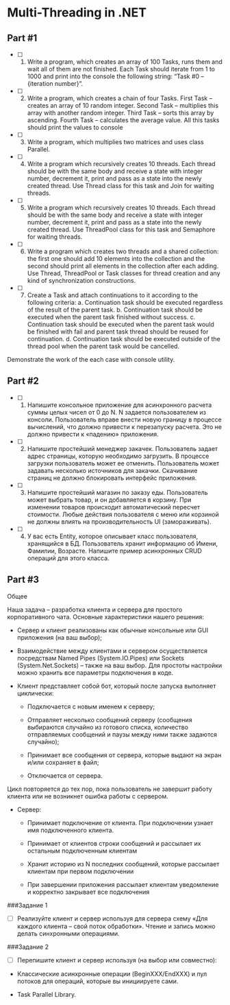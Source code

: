 # Multi-Threading in .NET

## Part #1
- [ ] 1.	Write a program, which creates an array of 100 Tasks, runs them and wait all of them are not finished. Each Task should iterate from 1 to 1000 and print into the console the following string: “Task #0 – {iteration number}”.
- [ ] 2.	Write a program, which creates a chain of four Tasks. First Task – creates an array of 10 random integer. Second Task – multiplies this array with another random integer. Third Task – sorts this array by ascending. Fourth Task – calculates the average value. All this tasks should print the values to console
- [ ] 3.	Write a program, which multiplies two matrices and uses class Parallel.
- [ ] 4.	Write a program which recursively creates 10 threads. Each thread should be with the same body and receive a state with integer number, decrement it, print and pass as a state into the newly created thread. Use Thread class for this task and Join for waiting threads.
- [ ] 5.	Write a program which recursively creates 10 threads. Each thread should be with the same body and receive a state with integer number, decrement it, print and pass as a state into the newly created thread. Use ThreadPool class for this task and Semaphore for waiting threads.
- [ ] 6.	Write a program which creates two threads and a shared collection: the first one should add 10 elements into the collection and the second should print all elements in the collection after each adding. Use Thread, ThreadPool or Task classes for thread creation and any kind of synchronization constructions.
- [ ] 7.	Create a Task and attach continuations to it according to the following criteria:
        a.	Continuation task should be executed regardless of the result of the parent task.
        b.	Continuation task should be executed when the parent task finished without success.
        c.	Continuation task should be executed when the parent task would be finished with fail and parent task thread should be reused for continuation.
        d.	Continuation task should be executed outside of the thread pool when the parent task would be cancelled.

Demonstrate the work of the each case with console utility.


## Part #2

- [ ] 1. Напишите консольное приложение для асинхронного расчета суммы целых чисел от 0 до N. N задается пользователем из консоли. Пользователь вправе внести новую границу в процессе вычислений, что должно привести к перезапуску расчета. Это не должно привести к «падению» приложения.

- [ ] 2. Напишите простейший менеджер закачек. Пользователь задает адрес страницы, которую необходимо загрузить. В процессе загрузки пользователь может ее отменить. Пользователь может задавать несколько источников для закачки. Скачивание страниц не должно блокировать интерфейс приложения.

- [ ] 3. Напишите простейший магазин по заказу еды. Пользователь может выбрать товар, и он добавляется в корзину. При изменении товаров происходит автоматический пересчет стоимости. Любые действия пользователя с меню или корзиной не должны влиять на производительность UI (замораживать).

- [ ] 4. У вас есть Entity, которое описывает класс пользователя, хранящийся в БД. Пользователь хранит информацию об Имени, Фамилии, Возрасте. Напишите пример асинхронных CRUD операций для этого класса.


## Part #3

Общее

Наша задача – разработка клиента и сервера для простого корпоративного чата. Основные характеристики нашего решения:

* Сервер и клиент реализованы как обычные консольные или GUI приложения (на ваш выбор);

* Взаимодействие между клиентами и сервером осуществляется посредствам Named Pipes (System.IO.Pipes) или Sockets (System.Net.Sockets) – также на ваш выбор. Для простоты настройки можно хранить все параметры подключения в коде.

* Клиент представляет собой бот, который после запуска выполняет циклически:

    *  Подключается с новым именем к серверу;

    *  Отправляет несколько сообщений серверу (сообщения выбираются случайно из готового списка, количество отправляемых сообщений и паузы между ними также задаются случайно);

    *  Принимает все сообщения от сервера, которые выдают на экран и/или сохраняет в файл;

    *  Отключается от сервера.

Цикл повторяется до тех пор, пока пользователь не завершит работу клиента или не возникнет ошибка работы с сервером.

* Сервер:

    * Принимает подключение от клиента. При подключении узнает имя подключенного клиента.

    * Принимает от клиентов строки сообщений и рассылает их остальным подключенным клиентам

    * Хранит историю из N последних сообщений, которые рассылает клиентам при первом подключении

    * При завершении приложения рассылает клиентам уведомление и корректно закрывает все подключения

###Задание 1

- [ ] Реализуйте клиент и сервер используя для сервера схему «Для каждого клиента – свой поток обработки». Чтение и запись можно делать синхронными операциями.

###Задание 2

- [ ] Перепишите клиент и сервер используя (на выбор или совместно):

* Классические асинхронные операции (BeginXXX/EndXXX) и пул потоков для операций, которые вы инициируете сами.

* Task Parallel Library.